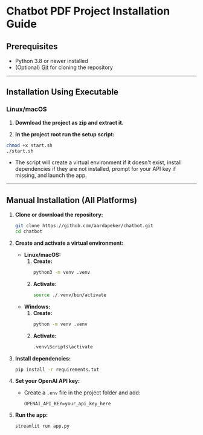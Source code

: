 # Chatbot PDF Project Installation Guide

## Prerequisites

- Python 3.8 or newer installed
- (Optional) [Git](https://git-scm.com/) for cloning the repository

---

## Installation Using Executable

### Linux/macOS

1. **Download the project as zip and extract it.**

2. **In the project root run the setup script:**

```bash
chmod +x start.sh
./start.sh
```

- The script will create a virtual environment if it doesn't exist, install dependencies if they are not installed, prompt for your API key if missing, and launch the app.

---

## Manual Installation (All Platforms)

1. **Clone or download the repository:**
   ```bash
   git clone https://github.com/aardapeker/chatbot.git
   cd chatbot
   ```
2. **Create and activate a virtual environment:**

   - **Linux/macOS:**
     1. **Create:**
        ```bash
        python3 -m venv .venv
        ```
     2. **Activate:**
        ```bash
        source ./.venv/bin/activate
        ```
   - **Windows:**
     1. **Create:**
        ```bat
        python -m venv .venv
        ```
     2. **Activate:**
        ```bat
        .venv\Scripts\activate
        ```

3. **Install dependencies:**

   ```bash
   pip install -r requirements.txt
   ```

4. **Set your OpenAI API key:**

   - Create a `.env` file in the project folder and add:
     ```
     OPENAI_API_KEY=your_api_key_here
     ```

5. **Run the app:**
   ```bash
   streamlit run app.py
   ```
